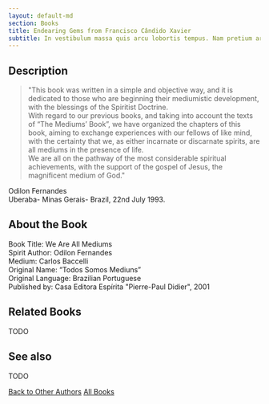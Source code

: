 ```yaml
---
layout: default-md
section: Books
title: Endearing Gems from Francisco Cândido Xavier 
subtitle: In vestibulum massa quis arcu lobortis tempus. Nam pretium arcu in odio vulputate luctus.
---
```


## Description
>"This book was written in a simple and objective way, and it is dedicated to those who are beginning their mediumistic development, with the blessings of the Spiritist Doctrine.  
With regard to our previous books, and taking into account the texts of “The Mediums’ Book”, we have organized the chapters of this book, aiming to exchange experiences with our fellows of like mind, with the certainty that we, as either incarnate or discarnate spirits, are all mediums in the presence of life.  
We are all on the pathway of the most considerable spiritual achievements, with the support of the gospel of Jesus, the magnificent medium of God."

Odilon Fernandes  
Uberaba- Minas Gerais- Brazil, 22nd July 1993.  


## About the Book
Book Title:  We Are All Mediums  
Spirit Author:   Odilon Fernandes  
Medium:  Carlos Baccelli   
Original Name: “Todos Somos Mediuns”  
Original Language: Brazilian Portuguese  
Published by: Casa Editora Espírita "Pierre-Paul Didier", 2001  


## Related Books
TODO


## See also
TODO


<a href="/books/other-authors" class="button">Back to Other Authors</a>
<a href="/books" class="button">All Books</a>

